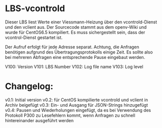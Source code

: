 # LBS-vcontrold
Dieser LBS liest Werte einer Viessmann-Heizung über den vcontrold-Dienst und den vclient aus. Der Sourcecode stammt aus dem openv-Wiki und wurde für CentOS6.5 kompiliert. Es muss sichergestellt sein, dass der vcontrol-Dienst gestartet ist.

Der Aufruf erfolgt für jede Adresse separat. Achtung, die Anfragen benötigen aufgrund des Übertragungsprotokolls einige Zeit. Es sollte also bei mehreren Abfragen eine entsprechende Pause eingebaut werden.

V100: Version
V101: LBS Number
V102: Log file name
V103: Log level

Changelog:
==========
v0.1: Initial version
v0.2: für CentOS kompilierte vcontrold und vclient in Archiv beigefügt
v0.3: Ein- und Ausgang für JSON-Strings hinzugefügt
v0.4: Pausen und Wiederholungen eingefügt, da es bei Verwendung des Protokoll P300 zu Lesefehlern kommt, wenn Anfragen zu schnell hintereinander ausgeführt werden

